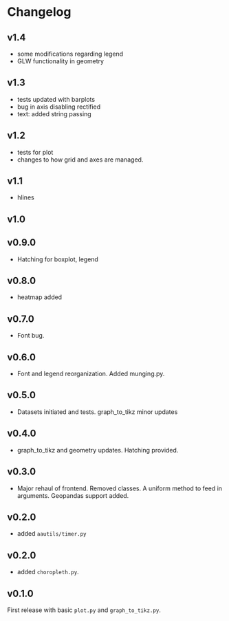 # Changelog

## v1.4
* some modifications regarding legend
* GLW functionality in geometry

## v1.3
* tests updated with barplots
* bug in axis disabling rectified
* text: added string passing

## v1.2
* tests for plot
* changes to how grid and axes are managed.

## v1.1
* hlines

## v1.0

## v0.9.0
* Hatching for boxplot, legend

## v0.8.0
* heatmap added

## v0.7.0
* Font bug.

## v0.6.0
* Font and legend reorganization. Added munging.py.

## v0.5.0
* Datasets initiated and tests. graph_to_tikz minor updates

## v0.4.0
* graph_to_tikz and geometry updates. Hatching provided.

## v0.3.0
* Major rehaul of frontend. Removed classes. A uniform method to feed in
  arguments. Geopandas support added.

## v0.2.0
* added ``aautils/timer.py``

## v0.2.0
* added ``choropleth.py``.

## v0.1.0
First release with basic ``plot.py`` and ``graph_to_tikz.py``.
